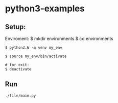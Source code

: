 # python3-examples


## Setup:

Enviroment:
    $ mkdir environments
	$ cd environments
	
	$ python3.6 -m venv my_env
	
	$ source my_env/bin/activate
	
	# for exit:
	$ deactivate

## Run

    ./file/main.py
    
    
